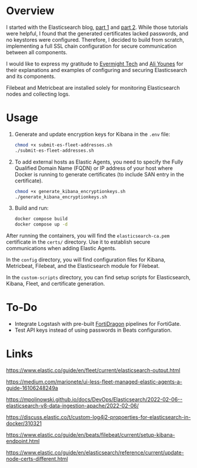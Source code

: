 # Overview

I started with the Elasticsearch blog, [part 1](https://www.elastic.co/blog/getting-started-with-the-elastic-stack-and-docker-compose) and [part 2](https://www.elastic.co/blog/getting-started-with-the-elastic-stack-and-docker-compose-part-2). While those tutorials were helpful, I found that the generated certificates lacked passwords, and no keystores were configured. Therefore, I decided to build from scratch, implementing a full SSL chain configuration for secure communication between all components.

I would like to express my gratitude to [Evermight Tech](https://www.youtube.com/@evermighttech) and [Ali Younes](https://www.youtube.com/@AliYounesGo4IT) for their explanations and examples of configuring and securing Elasticsearch and its components.

Filebeat and Metricbeat are installed solely for monitoring Elasticsearch nodes and collecting logs.

# Usage

1. Generate and update encryption keys for Kibana in the `.env` file:

    ```bash
    chmod +x submit-es-fleet-addresses.sh
    ./submit-es-fleet-addresses.sh
    ```

2. To add external hosts as Elastic Agents, you need to specify the Fully Qualified Domain Name (FQDN) or IP address of your host where Docker is running to generate certificates (to include SAN entry in the certificate).

    ```bash
    chmod +x generate_kibana_encryptionkeys.sh
    ./generate_kibana_encryptionkeys.sh
    ```

3. Build and run:

    ```bash
    docker compose build
    docker compose up -d
    ```

After running the containers, you will find the `elasticsearch-ca.pem` certificate in the `certs/` directory. Use it to establish secure communications when adding Elastic Agents.

In the `config` directory, you will find configuration files for Kibana, Metricbeat, Filebeat, and the Elasticsearch module for Filebeat.

In the `custom-scripts` directory, you can find setup scripts for Elasticsearch, Kibana, Fleet, and certificate generation.

# To-Do

- Integrate Logstash with pre-built [FortiDragon]((https://github.com/enotspe/fortinet-2-elasticsearch/blob/master/README.md)) pipelines for FortiGate.
- Test API keys instead of using passwords in Beats configuration.

# Links

https://www.elastic.co/guide/en/fleet/current/elasticsearch-output.html

https://medium.com/marionete/ui-less-fleet-managed-elastic-agents-a-guide-16106248249a

https://mpolinowski.github.io/docs/DevOps/Elasticsearch/2022-02-06--elasticsearch-v8-data-ingestion-apache/2022-02-06/

https://discuss.elastic.co/t/custom-log4j2-propoerties-for-elasticsearch-in-docker/310321

https://www.elastic.co/guide/en/beats/filebeat/current/setup-kibana-endpoint.html

https://www.elastic.co/guide/en/elasticsearch/reference/current/update-node-certs-different.html
